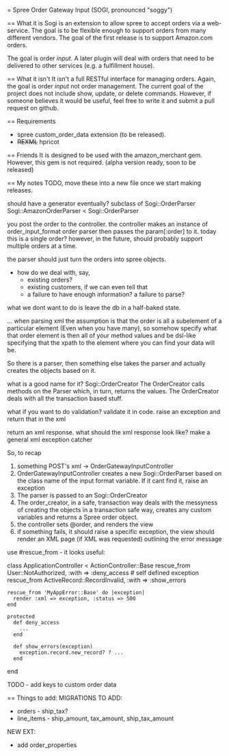 = Spree Order Gateway Input (SOGI, pronounced "soggy")

== What it is
Sogi is an extension to allow spree to accept orders via a web-service. The
goal is to be flexible enough to support orders from many different vendors.
The goal of the first release is to support Amazon.com orders.

The goal is order *input*. A later plugin will deal with orders that need to be
delivered to other services (e.g. a fulfillment house).

== What it isn't
It isn't a full RESTful interface for managing orders. Again, the goal is order
*input* not order management. The current goal of the project does not include
show, update, or delete commands. However, if someone believes it would be
useful, feel free to write it and submit a pull request on github. 

== Requirements
 * spree custom_order_data extension (to be released).
 * <strike>REXML</strike> hpricot

== Friends
It is designed to be used with the amazon_merchant gem. However, this gem is not required. (alpha version ready, soon to be released)

== My notes
TODO, move these into a new file once we start making releases.

should have a generator eventually?
subclass of Sogi::OrderParser
Sogi::AmazonOrderParser < Sogi::OrderParser

you post the order to the controller.
the controller makes an instance of order_input_format order parser
then passes the param[:order] to it.
today this is a single order? however, in the future, should probably support multiple
orders at a time.

the parser should just turn the orders into spree objects. 
* how do we deal with, say, 
  * existing orders?
  * existing customers, if we can even tell that
  * a failure to have enough information? a failure to parse?

what we dont want to do is leave the db in a half-baked state. 

... 
when parsing xml
the assumption is that the order is all a subelement of a particular element
(Even when you have many), so somehow specify what that order element is then
all of your method values and be dsl-like specifying that the xpath to the
element where you can find your data will be.

So there is a parser,
then something else takes the parser and actually creates the objects based on it. 

what is a good name for it? Sogi::OrderCreator 
The OrderCreator calls methods on the Parser which, in turn, returns the
values. The OrderCreator deals with all the transaction based stuff.

what if you want to do validation? validate it in code. raise an exception and return that in the xml

return an xml response. what should the xml response look like? make a general xml exception catcher

So, to recap

1) something POST's xml -> OrderGatewayInputController
2) OrderGatewayInputController creates a new Sogi::OrderParser based on the class name of the input format variable. If it cant find it, raise an exception
3) The parser is passed to an Sogi::OrderCreator
4) The order_creator, in a safe, transaction way deals with the messyness of creating the objects in a transaction safe way, creates any custom variables
   and returns a Spree order object. 
5) the controller sets @order, and renders the view
6) if something fails, it should raise a specific exception, the view should render an XML page (if XML was requested) outlining the error message

use #rescue_from - it looks useful:

  class ApplicationController < ActionController::Base
    rescue_from User::NotAuthorized, :with => :deny_access # self defined exception
    rescue_from ActiveRecord::RecordInvalid, :with => :show_errors

    rescue_from 'MyAppError::Base' do |exception|
      render :xml => exception, :status => 500
    end

    protected
      def deny_access
        ...
      end

      def show_errors(exception)
        exception.record.new_record? ? ...
      end
  end

TODO - add keys to custom order data

== Things to add:
MIGRATIONS TO ADD:
 * orders - ship_tax?
 * line_items - ship_amount, tax_amount, ship_tax_amount 

NEW EXT:
 * add order_properties
